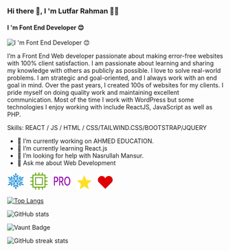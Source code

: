 ### Hi there 👋, I 'm Lutfar Rahman 🧑‍💻
#### I 'm Font End Developer 😊
![I 'm Font End Developer 😊](https://scontent.fdac14-1.fna.fbcdn.net/v/t39.30808-1/467118941_592342473466133_7153055151978059586_n.jpg?stp=dst-jpg_s200x200&_nc_cat=107&ccb=1-7&_nc_sid=50d2ac&_nc_eui2=AeHl6s6tR14l_PCNWvNkynpRKR2mGyVno2EpHaYbJWejYWUe2RvwXcwtGTENEpzm_crHgMyXV4Z9DvYi6ulXBN15&_nc_ohc=t2TOoH8_VEgQ7kNvgEeWknR&_nc_zt=24&_nc_ht=scontent.fdac14-1.fna&_nc_gid=AgX3Irx0a23LDKlgP6JdfDv&oh=00_AYBKY78ervXP5GGzAe1sA9PhwNQDFRITraYnATr5A1FlXw&oe=67531A09)

I’m a Front End Web developer passionate about making error-free websites with 100% client satisfaction. I am passionate about learning and sharing my knowledge with others as publicly as possible. I love to solve real-world problems. I am strategic and goal-oriented, and I always work with an end goal in mind. Over the past years, I created 100s of websites for my clients. I pride myself on doing quality work and maintaining excellent communication. Most of the time I work with WordPress but some technologies I enjoy working with include ReactJS, JavaScript as well as PHP.

Skills:  REACT / JS / HTML / CSS/TAILWIND.CSS/BOOTSTRAP/JQUERY

- 🔭 I’m currently working on AHMED EDUCATION. 
- 🌱 I’m currently learning React.js 
- 🤔 I’m looking for help with Nasrullah Mansur. 
- 💬 Ask me about Web Development 




<a href='https://archiveprogram.github.com/'><img src='https://raw.githubusercontent.com/acervenky/animated-github-badges/master/assets/acbadge.gif' width='40' height='40'></a> <a href='https://docs.github.com/en/developers'><img src='https://raw.githubusercontent.com/acervenky/animated-github-badges/master/assets/devbadge.gif' width='40' height='40'></a> <a href='https://github.com/pricing'><img src='https://raw.githubusercontent.com/acervenky/animated-github-badges/master/assets/pro.gif' width='40' height='40'></a> <a href='https://stars.github.com/'><img src='https://raw.githubusercontent.com/acervenky/animated-github-badges/master/assets/starbadge.gif' width='35' height='35'></a> <a href='https://docs.github.com/en/github/supporting-the-open-source-community-with-github-sponsors'><img src='https://raw.githubusercontent.com/acervenky/animated-github-badges/master/assets/sponsorbadge.gif' width='35' height='35'></a> 

[![Top Langs](https://github-readme-stats.vercel.app/api/top-langs/?username=lutfar5968)](https://github.com/anuraghazra/github-readme-stats)

![GitHub stats](https://github-readme-stats.vercel.app/api?username=lutfar5968&show_icons=true)  

![Vaunt Badge](https://api.vaunt.dev/v1/github/entities/lutfar5968/contributions?format=svg&private=false)  

![GitHub streak stats](https://streak-stats.demolab.com/?user=lutfar5968)  

